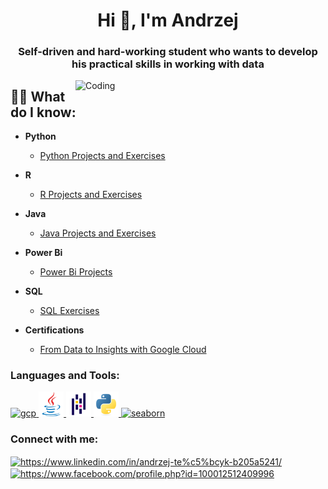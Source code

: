 <h1 align="center">Hi 👋, I'm Andrzej</h1>
<h3 align="center">Self-driven and hard-working student who wants to develop his practical skills in working with data</h3>

<img align="right" alt="Coding" width="400" src="https://camo.githubusercontent.com/c1dcb74cc1c1835b1d716f5051499a2814c683c806b15f04b0eba492863703e9/68747470733a2f2f63646e2e6472696262626c652e636f6d2f75736572732f3733303730332f73637265656e73686f74732f363538313234332f6176656e746f2e676966">

<h2>👨‍💻 What do I know:</h2>

- <b>Python</b>
  - [Python Projects and Exercises](https://github.com/Andrzej-Tezyk/Python-Projects-and-Exercises.git)
 
- <b>R</b>
  - [R Projects and Exercises](https://github.com/Andrzej-Tezyk/R-Projects-and-Exercises.git)
  
- <b>Java</b>
  - [Java Projects and Exercises](https://github.com/Andrzej-Tezyk/Java-Projects-and-Exercises.git)  
  
- <b>Power Bi</b>
  - [Power Bi Projects](https://github.com/Andrzej-Tezyk/Power-Bi-Projects.git)
 
- <b>SQL</b>
  - [SQL Exercises](https://github.com/Andrzej-Tezyk/SQL-Exercises.git)

- <b>Certifications</b>
    - [From Data to Insights with Google Cloud](https://www.coursera.org/account/accomplishments/specialization/7EUAJMW7YE8N)



<h3 align="left">Languages and Tools:</h3>
<p align="left"> <a href="https://cloud.google.com" target="_blank" rel="noreferrer"> <img src="https://www.vectorlogo.zone/logos/google_cloud/google_cloud-icon.svg" alt="gcp" width="40" height="40"/> </a> <a href="https://www.java.com" target="_blank" rel="noreferrer"> <img src="https://raw.githubusercontent.com/devicons/devicon/master/icons/java/java-original.svg" alt="java" width="40" height="40"/> </a> <a href="https://pandas.pydata.org/" target="_blank" rel="noreferrer"> <img src="https://raw.githubusercontent.com/devicons/devicon/2ae2a900d2f041da66e950e4d48052658d850630/icons/pandas/pandas-original.svg" alt="pandas" width="40" height="40"/> </a> <a href="https://www.python.org" target="_blank" rel="noreferrer"> <img src="https://raw.githubusercontent.com/devicons/devicon/master/icons/python/python-original.svg" alt="python" width="40" height="40"/> </a> <a href="https://seaborn.pydata.org/" target="_blank" rel="noreferrer"> <img src="https://seaborn.pydata.org/_images/logo-mark-lightbg.svg" alt="seaborn" width="40" height="40"/> </a> </p>



<h3 align="left">Connect with me:</h3>
<p align="left">
<a href="https://linkedin.com/in/https://www.linkedin.com/in/andrzej-te%c5%bcyk-b205a5241/" target="blank"><img align="center" src="https://raw.githubusercontent.com/rahuldkjain/github-profile-readme-generator/master/src/images/icons/Social/linked-in-alt.svg" alt="https://www.linkedin.com/in/andrzej-te%c5%bcyk-b205a5241/" height="30" width="40" /></a>
<a href="https://fb.com/https://www.facebook.com/profile.php?id=100012512409996" target="blank"><img align="center" src="https://raw.githubusercontent.com/rahuldkjain/github-profile-readme-generator/master/src/images/icons/Social/facebook.svg" alt="https://www.facebook.com/profile.php?id=100012512409996" height="30" width="40" /></a>
</p>
